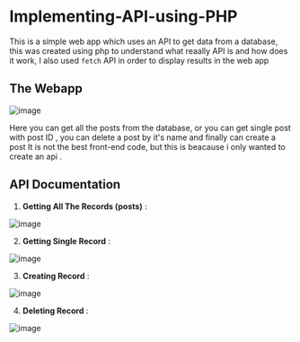 # Implementing-API-using-PHP
This is a simple web app which uses an API to get data from a database, this was created using php to understand what reaally API is and how does it work, I also used `fetch` API in order to display results in the web app


## The Webapp

![image](https://user-images.githubusercontent.com/58134995/146507913-6df3d7ca-93c0-4a56-b9e7-cbf88654e2c1.png)

Here you can get all the posts from the database, or you can get single post with post ID , you can delete a post by it's name and finally can create a post 
It is not the best front-end code, but this is beacause i only wanted to create an api .


## API Documentation

1) **Getting All The Records (posts)** :

![image](https://user-images.githubusercontent.com/58134995/146508394-0dbd0ef5-fb77-42af-ada5-1ff2bc283564.png)


2) **Getting Single Record** :

![image](https://user-images.githubusercontent.com/58134995/146508542-1edf4467-8726-4c10-893e-1f282f896624.png)

3) **Creating Record** :

![image](https://user-images.githubusercontent.com/58134995/146508752-c6de0adf-63bd-4dcc-8329-e5b60da5e126.png)

4) **Deleting Record** :

![image](https://user-images.githubusercontent.com/58134995/146509013-4beb5fba-5a61-4b7b-bbb7-47743b969f67.png)



